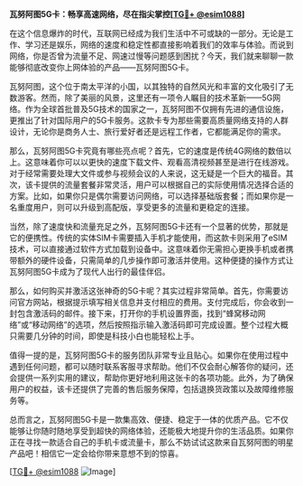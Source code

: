 **瓦努阿图5G卡：畅享高速网络，尽在指尖掌控[[TG💪+ @esim1088](https://t.me/s/esim1088)]**

在这个信息爆炸的时代，互联网已经成为我们生活中不可或缺的一部分。无论是工作、学习还是娱乐，网络的速度和稳定性都直接影响着我们的效率与体验。而说到网络，你是否曾为流量不足、网速过慢等问题感到困扰？今天，我们就来聊聊一款能够彻底改变你上网体验的产品——瓦努阿图5G卡。

瓦努阿图，这个位于南太平洋的小国，以其独特的自然风光和丰富的文化吸引了无数游客。然而，除了美丽的风景，这里还有一项令人瞩目的技术革新——5G网络。作为全球首批普及5G技术的国家之一，瓦努阿图不仅拥有先进的通信设施，更推出了针对国际用户的5G卡服务。这款卡专为那些需要高质量网络支持的人群设计，无论你是商务人士、旅行爱好者还是远程工作者，它都能满足你的需求。

那么，瓦努阿图5G卡究竟有哪些亮点呢？首先，它的速度是传统4G网络的数倍以上。这意味着你可以以更快的速度下载文件、观看高清视频甚至是进行在线游戏。对于经常需要处理大文件或参与视频会议的人来说，这无疑是一个巨大的福音。其次，该卡提供的流量套餐非常灵活，用户可以根据自己的实际使用情况选择合适的方案。比如，如果你只是偶尔需要访问网络，可以选择基础版套餐；而如果你是一名重度用户，则可以升级到高配版，享受更多的流量和更稳定的连接。

当然，除了速度快和流量充足之外，瓦努阿图5G卡还有一个显著的优势，那就是它的便携性。传统的实体SIM卡需要插入手机才能使用，而这款卡则采用了eSIM技术，可以直接通过软件方式加载到设备中。这意味着你无需担心更换手机或者携带额外的硬件设备，只需简单的几步操作即可激活并使用。这种便捷的操作方式让瓦努阿图5G卡成为了现代人出行的最佳伴侣。

那么，如何购买并激活这张神奇的5G卡呢？其实过程非常简单。首先，你需要访问官方网站，根据提示填写相关信息并支付相应的费用。支付完成后，你会收到一封包含激活码的邮件。接下来，打开你的手机设置界面，找到“蜂窝移动网络”或“移动网络”的选项，然后按照指示输入激活码即可完成设置。整个过程大概只需要几分钟的时间，即使是科技小白也能轻松上手。

值得一提的是，瓦努阿图5G卡的服务团队非常专业且贴心。如果你在使用过程中遇到任何问题，都可以随时联系客服寻求帮助。他们不仅会耐心解答你的疑问，还会提供一系列实用的建议，帮助你更好地利用这张卡的各项功能。此外，为了确保用户的权益，该卡还提供了完善的售后服务保障，包括退换货政策以及故障维修服务等。

总而言之，瓦努阿图5G卡是一款集高效、便捷、稳定于一体的优质产品。它不仅能够让你随时随地享受到超快的网络体验，还能极大地提升你的生活品质。如果你正在寻找一款适合自己的手机卡或流量卡，那么不妨试试这款来自瓦努阿图的明星产品吧！相信它一定会给你带来意想不到的惊喜。

[[TG💪+ @esim1088](https://t.me/s/esim1088) ![Image](https://i.postimg.cc/4NQfJmqS/Snipaste-2025-05-13-00-14-12.png)]